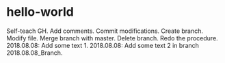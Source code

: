 # hello-world
Self-teach GH.
Add comments. Commit modifications.
Create branch. Modify file. Merge branch with master. 
Delete branch.
Redo the procedure.
2018.08.08: Add some text 1.
2018.08.08: Add some text 2 in branch 2018.08.08_Branch.
